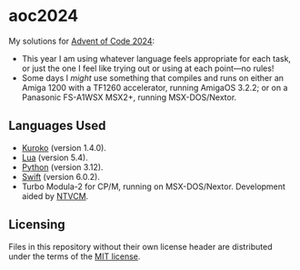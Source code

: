 aoc2024
=======

My solutions for [Advent of Code 2024](https://adventofcode.com/2024):
 
- This year I am using whatever language feels appropriate for each task, or
  just the one I feel like trying out or using at each point—no rules!
- Some days I *might* use something that compiles and runs on either an
  Amiga 1200 with a TF1260 accelerator, running AmigaOS 3.2.2; or on a
  Panasonic FS-A1WSX MSX2+, running MSX-DOS/Nextor.


Languages Used
--------------

- [Kuroko](https://kuroko-lang.github.io) (version 1.4.0).
- [Lua](https://lua.org) (version 5.4).
- [Python](https://python.org) (version 3.12).
- [Swift](https://swift.org) (version 6.0.2).
- Turbo Modula-2 for CP/M, running on MSX-DOS/Nextor. Development aided
  by [NTVCM](https://github.com/davidly/ntvcm).


Licensing
---------

Files in this repository without their own license header are distributed
under the terms of the [MIT license](https://opensource.org/licenses/MIT).
